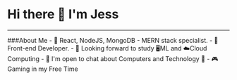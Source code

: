 # Hi there 👋 I'm Jess
<hr>
###About Me
- 🌱 React, NodeJS, MongoDB - MERN stack specialist.
- 💼 Front-end Developer.
- 🤔 Looking forward to study 🖥️ML and ☁️Cloud Computing
- 💬 I'm open to chat about Computers and Technology 🤩
- 🎮 Gaming in my Free Time

